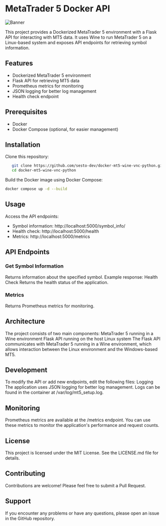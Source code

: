 # MetaTrader 5 Docker API

![Banner](https://github.com/user-attachments/assets/6b5101ea-275b-4ae4-8f65-6a4fc30f30bf)

This project provides a Dockerized MetaTrader 5 environment with a Flask API for interacting with MT5 data. It uses Wine to run MetaTrader 5 on a Linux-based system and exposes API endpoints for retrieving symbol information.

## Features

- Dockerized MetaTrader 5 environment
- Flask API for retrieving MT5 data
- Prometheus metrics for monitoring
- JSON logging for better log management
- Health check endpoint

## Prerequisites

- Docker
- Docker Compose (optional, for easier management)

## Installation

Clone this repository:

```bash
   git clone https://github.com/sesto-dev/docker-mt5-wine-vnc-python.git
   cd docker-mt5-wine-vnc-python
```

Build the Docker image using Docker Compose:

```bash
docker compose up -d --build
```

## Usage

Access the API endpoints:

- Symbol information: http://localhost:5000/symbol_info/<symbol>
- Health check: http://localhost:5000/health
- Metrics: http://localhost:5000/metrics

## API Endpoints

### Get Symbol Information

Returns information about the specified symbol.
Example response:
Health Check
Returns the health status of the application.

### Metrics

Returns Prometheus metrics for monitoring.

## Architecture

The project consists of two main components:
MetaTrader 5 running in a Wine environment
Flask API running on the host Linux system
The Flask API communicates with MetaTrader 5 running in a Wine environment, which allows interaction between the Linux environment and the Windows-based MT5.

## Development

To modify the API or add new endpoints, edit the following files:
Logging
The application uses JSON logging for better log management. Logs can be found in the container at /var/log/mt5_setup.log.

## Monitoring

Prometheus metrics are available at the /metrics endpoint. You can use these metrics to monitor the application's performance and request counts.

## License

This project is licensed under the MIT License. See the LICENSE.md file for details.

## Contributing

Contributions are welcome! Please feel free to submit a Pull Request.

## Support

If you encounter any problems or have any questions, please open an issue in the GitHub repository.
